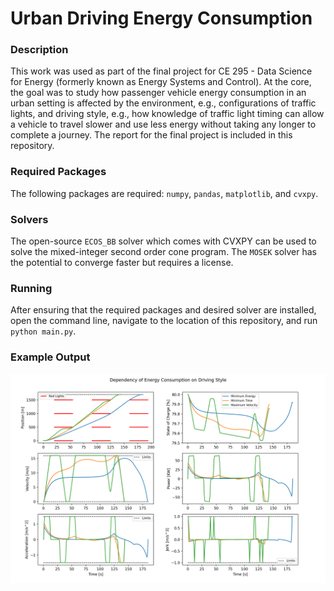 # Urban Driving Energy Consumption

### Description
This work was used as part of the final project for CE 295 - Data Science for Energy (formerly known as Energy Systems and Control). At the core, the goal was to study how passenger vehicle energy consumption in an urban setting is affected by the environment, e.g., configurations of traffic lights, and driving style, e.g., how knowledge of traffic light timing can allow a vehicle to travel slower and use less energy without taking any longer to complete a journey. The report for the final project is included in this repository.

### Required Packages
The following packages are required: `numpy`, `pandas`, `matplotlib`, and `cvxpy`.

### Solvers
The open-source `ECOS_BB` solver which comes with CVXPY can be used to solve the mixed-integer second order cone program. The `MOSEK` solver has the potential to converge faster but requires a license.

### Running
After ensuring that the required packages and desired solver are installed, open the command line, navigate to the location of this repository, and run `python main.py`.

### Example Output
![test](https://raw.githubusercontent.com/jkoszut2/UrbanDrivingEnergy/main/Comparison.png)
